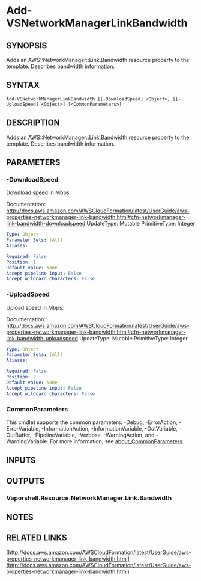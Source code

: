 # Add-VSNetworkManagerLinkBandwidth

## SYNOPSIS
Adds an AWS::NetworkManager::Link.Bandwidth resource property to the template.
Describes bandwidth information.

## SYNTAX

```
Add-VSNetworkManagerLinkBandwidth [[-DownloadSpeed] <Object>] [[-UploadSpeed] <Object>] [<CommonParameters>]
```

## DESCRIPTION
Adds an AWS::NetworkManager::Link.Bandwidth resource property to the template.
Describes bandwidth information.

## PARAMETERS

### -DownloadSpeed
Download speed in Mbps.

Documentation: http://docs.aws.amazon.com/AWSCloudFormation/latest/UserGuide/aws-properties-networkmanager-link-bandwidth.html#cfn-networkmanager-link-bandwidth-downloadspeed
UpdateType: Mutable
PrimitiveType: Integer

```yaml
Type: Object
Parameter Sets: (All)
Aliases:

Required: False
Position: 1
Default value: None
Accept pipeline input: False
Accept wildcard characters: False
```

### -UploadSpeed
Upload speed in Mbps.

Documentation: http://docs.aws.amazon.com/AWSCloudFormation/latest/UserGuide/aws-properties-networkmanager-link-bandwidth.html#cfn-networkmanager-link-bandwidth-uploadspeed
UpdateType: Mutable
PrimitiveType: Integer

```yaml
Type: Object
Parameter Sets: (All)
Aliases:

Required: False
Position: 2
Default value: None
Accept pipeline input: False
Accept wildcard characters: False
```

### CommonParameters
This cmdlet supports the common parameters: -Debug, -ErrorAction, -ErrorVariable, -InformationAction, -InformationVariable, -OutVariable, -OutBuffer, -PipelineVariable, -Verbose, -WarningAction, and -WarningVariable. For more information, see [about_CommonParameters](http://go.microsoft.com/fwlink/?LinkID=113216).

## INPUTS

## OUTPUTS

### Vaporshell.Resource.NetworkManager.Link.Bandwidth
## NOTES

## RELATED LINKS

[http://docs.aws.amazon.com/AWSCloudFormation/latest/UserGuide/aws-properties-networkmanager-link-bandwidth.html](http://docs.aws.amazon.com/AWSCloudFormation/latest/UserGuide/aws-properties-networkmanager-link-bandwidth.html)

